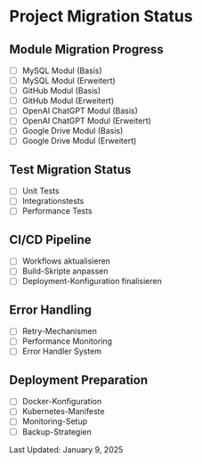 # Project Migration Status

## Module Migration Progress
- [ ] MySQL Modul (Basis)
- [ ] MySQL Modul (Erweitert)
- [ ] GitHub Modul (Basis)
- [ ] GitHub Modul (Erweitert)
- [ ] OpenAI ChatGPT Modul (Basis)
- [ ] OpenAI ChatGPT Modul (Erweitert)
- [ ] Google Drive Modul (Basis)
- [ ] Google Drive Modul (Erweitert)

## Test Migration Status
- [ ] Unit Tests
- [ ] Integrationstests
- [ ] Performance Tests

## CI/CD Pipeline
- [ ] Workflows aktualisieren
- [ ] Build-Skripte anpassen
- [ ] Deployment-Konfiguration finalisieren

## Error Handling
- [ ] Retry-Mechanismen
- [ ] Performance Monitoring
- [ ] Error Handler System

## Deployment Preparation
- [ ] Docker-Konfiguration
- [ ] Kubernetes-Manifeste
- [ ] Monitoring-Setup
- [ ] Backup-Strategien

Last Updated: January 9, 2025